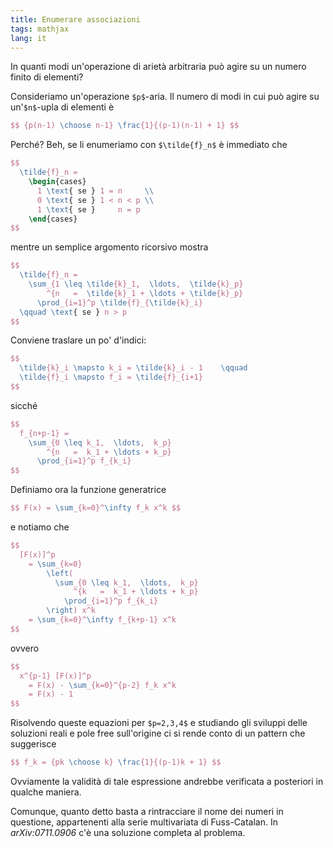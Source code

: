 ```yaml
---
title: Enumerare associazioni
tags: mathjax
lang: it
---
```



In quanti modi un'operazione di arietà arbitraria può agire su un numero finito di elementi?


Consideriamo un'operazione `$p$`-aria.
Il numero di modi in cui può agire su un'`$n$`-upla di elementi è

``` tex
$$ {p(n-1) \choose n-1} \frac{1}{(p-1)(n-1) + 1} $$
```

Perché? Beh, se li enumeriamo con `$\tilde{f}_n$` è immediato che

``` tex
$$
  \tilde{f}_n =
    \begin{cases}
      1 \text{ se } 1 = n     \\
      0 \text{ se } 1 < n < p \\
      1 \text{ se }     n = p
    \end{cases}
$$
```

mentre un semplice argomento ricorsivo mostra

``` tex
$$
  \tilde{f}_n =
    \sum_{1 \leq \tilde{k}_1,  \ldots,  \tilde{k}_p}
        ^{n   =  \tilde{k}_1 + \ldots + \tilde{k}_p}
      \prod_{i=1}^p \tilde{f}_{\tilde{k}_i}
  \qquad \text{ se } n > p
$$
```

Conviene traslare un po' d'indici:

``` tex
$$
  \tilde{k}_i \mapsto k_i = \tilde{k}_i - 1    \qquad
  \tilde{f}_i \mapsto f_i = \tilde{f}_{i+1}
$$
```

sicché

``` tex
$$
  f_{n+p-1} =
    \sum_{0 \leq k_1,  \ldots,  k_p}
        ^{n   =  k_1 + \ldots + k_p}
      \prod_{i=1}^p f_{k_i}
$$
```

Definiamo ora la funzione generatrice

``` tex
$$ F(x) = \sum_{k=0}^\infty f_k x^k $$
```

e notiamo che

``` tex
$$
  [F(x)]^p
    = \sum_{k=0}
        \left(
          \sum_{0 \leq k_1,  \ldots,  k_p}
              ^{k   =  k_1 + \ldots + k_p}
            \prod_{i=1}^p f_{k_i}
        \right) x^k
    = \sum_{k=0}^\infty f_{k+p-1} x^k
$$
```

ovvero

``` tex
$$
  x^{p-1} [F(x)]^p
    = F(x) - \sum_{k=0}^{p-2} f_k x^k
    = F(x) - 1
$$
```

Risolvendo queste equazioni per `$p=2,3,4$` e studiando gli sviluppi delle soluzioni reali e pole free sull'origine ci si rende conto di un pattern che suggerisce

``` tex
$$ f_k = {pk \choose k} \frac{1}{(p-1)k + 1} $$
```

Ovviamente la validità di tale espressione andrebbe verificata a posteriori in qualche maniera.

Comunque, quanto detto basta a rintracciare il nome dei numeri in questione, appartenenti alla serie multivariata di Fuss-Catalan. In *arXiv:0711.0906* c'è una soluzione completa al problema.
